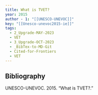```yaml
---
title: What is TVET?
year: 2015
author - 1: "[[UNESCO-UNEVOC]]"
key: "[[Unesco-unevoc2015-ie]]"
tags:
  - 2_Upgrade-MAY-2023
  - VET
  - 3_Upgrade-OCT-2023
  - _BibTex-to-MD-Git
  - Cited-for-Frontiers
  - VET
---
```


## Bibliography
UNESCO-UNEVOC. 2015. “What is TVET?.”